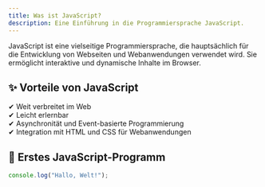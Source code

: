 ```yaml
---
title: Was ist JavaScript?
description: Eine Einführung in die Programmiersprache JavaScript.
---
```


JavaScript ist eine vielseitige Programmiersprache, die hauptsächlich für die Entwicklung von Webseiten und Webanwendungen verwendet wird. Sie ermöglicht interaktive und dynamische Inhalte im Browser.

## ✨ Vorteile von JavaScript
✔ Weit verbreitet im Web  
✔ Leicht erlernbar  
✔ Asynchronität und Event-basierte Programmierung  
✔ Integration mit HTML und CSS für Webanwendungen  

## 📝 Erstes JavaScript-Programm
```js
console.log("Hallo, Welt!");
```